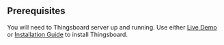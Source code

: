 ## Prerequisites

You will need to Thingsboard server up and running. Use either [Live Demo](http://demo.thingsboard.io/signup) or 
[Installation Guide](/docs/user-guide/install/installation-options/) to install Thingsboard.
